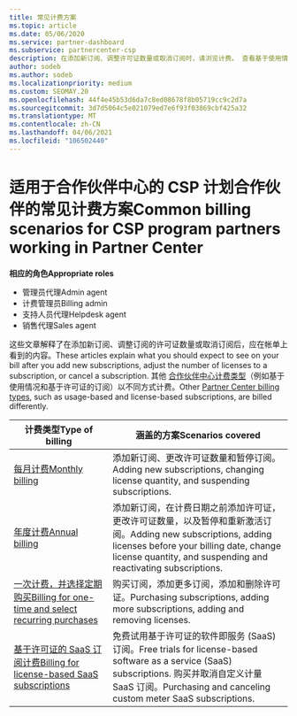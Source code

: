 ```yaml
---
title: 常见计费方案
ms.topic: article
ms.date: 05/06/2020
ms.service: partner-dashboard
ms.subservice: partnercenter-csp
description: 在添加新订阅、调整许可证数量或取消订阅时，请浏览计费。 查看基于使用情况和许可证的订阅的不同之处。
author: sodeb
ms.author: sodeb
ms.localizationpriority: medium
ms.custom: SEOMAY.20
ms.openlocfilehash: 44f4e45b53d6da7c8ed08678f8b05719cc9c2d7a
ms.sourcegitcommit: 3d7d5064c5e021079ed7e6f93f03869cbf425a32
ms.translationtype: MT
ms.contentlocale: zh-CN
ms.lasthandoff: 04/06/2021
ms.locfileid: "106502440"
---
```

# <a name="common-billing-scenarios-for-csp-program-partners-working-in-partner-center"></a><span data-ttu-id="11b26-104">适用于合作伙伴中心的 CSP 计划合作伙伴的常见计费方案</span><span class="sxs-lookup"><span data-stu-id="11b26-104">Common billing scenarios for CSP program partners working in Partner Center</span></span>

<span data-ttu-id="11b26-105">**相应的角色**</span><span class="sxs-lookup"><span data-stu-id="11b26-105">**Appropriate roles**</span></span>

- <span data-ttu-id="11b26-106">管理员代理</span><span class="sxs-lookup"><span data-stu-id="11b26-106">Admin agent</span></span>
- <span data-ttu-id="11b26-107">计费管理员</span><span class="sxs-lookup"><span data-stu-id="11b26-107">Billing admin</span></span>
- <span data-ttu-id="11b26-108">支持人员代理</span><span class="sxs-lookup"><span data-stu-id="11b26-108">Helpdesk agent</span></span>
- <span data-ttu-id="11b26-109">销售代理</span><span class="sxs-lookup"><span data-stu-id="11b26-109">Sales agent</span></span>

<span data-ttu-id="11b26-110">这些文章解释了在添加新订阅、调整订阅的许可证数量或取消订阅后，应在帐单上看到的内容。</span><span class="sxs-lookup"><span data-stu-id="11b26-110">These articles explain what you should expect to see on your bill after you add new subscriptions, adjust the number of licenses to a subscription, or cancel a subscription.</span></span> <span data-ttu-id="11b26-111">其他 [合作伙伴中心计费类型](billing-different-types.md)（例如基于使用情况和基于许可证的订阅）以不同方式计费。</span><span class="sxs-lookup"><span data-stu-id="11b26-111">Other [Partner Center billing types](billing-different-types.md), such as usage-based and license-based subscriptions, are billed differently.</span></span>

| <span data-ttu-id="11b26-112">计费类型</span><span class="sxs-lookup"><span data-stu-id="11b26-112">Type of billing</span></span> | <span data-ttu-id="11b26-113">涵盖的方案</span><span class="sxs-lookup"><span data-stu-id="11b26-113">Scenarios covered</span></span> |
| --------------- | ----------------- |
| [<span data-ttu-id="11b26-114">每月计费</span><span class="sxs-lookup"><span data-stu-id="11b26-114">Monthly billing</span></span>](common-billing-scenarios-monthly.md) | <span data-ttu-id="11b26-115">添加新订阅、更改许可证数量和暂停订阅。</span><span class="sxs-lookup"><span data-stu-id="11b26-115">Adding new subscriptions, changing license quantity, and suspending subscriptions.</span></span> |
| [<span data-ttu-id="11b26-116">年度计费</span><span class="sxs-lookup"><span data-stu-id="11b26-116">Annual billing</span></span>](common-billing-scenarios-annual.md) | <span data-ttu-id="11b26-117">添加新订阅，在计费日期之前添加许可证，更改许可证数量，以及暂停和重新激活订阅。</span><span class="sxs-lookup"><span data-stu-id="11b26-117">Adding new subscriptions, adding licenses before your billing date, change license quantity, and suspending and reactivating subscriptions.</span></span> |
| [<span data-ttu-id="11b26-118">一次计费，并选择定期购买</span><span class="sxs-lookup"><span data-stu-id="11b26-118">Billing for one-time and select recurring purchases</span></span>](common-billing-scenarios-onetime-recurring.md) | <span data-ttu-id="11b26-119">购买订阅，添加更多订阅，添加和删除许可证。</span><span class="sxs-lookup"><span data-stu-id="11b26-119">Purchasing subscriptions, adding more subscriptions, adding and removing licenses.</span></span> |
| [<span data-ttu-id="11b26-120">基于许可证的 SaaS 订阅计费</span><span class="sxs-lookup"><span data-stu-id="11b26-120">Billing for license-based SaaS subscriptions</span></span>](common-billing-scenarios-saas.md) | <span data-ttu-id="11b26-121">免费试用基于许可证的软件即服务 (SaaS) 订阅。</span><span class="sxs-lookup"><span data-stu-id="11b26-121">Free trials for license-based software as a service (SaaS) subscriptions.</span></span> <span data-ttu-id="11b26-122">购买并取消自定义计量 SaaS 订阅。</span><span class="sxs-lookup"><span data-stu-id="11b26-122">Purchasing and canceling custom meter SaaS subscriptions.</span></span> |

